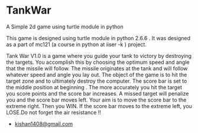 TankWar
=======

A Simple 2d game using turtle module in python

This game is designed using turtle module in python 2.6.6 . It was designed as a part of mc121 (a course in python at iiser -k ) project.

Tank War V1.0 is a game where you guide your tank to victory by destroying the targets. You accomplish this by choosing the optimum speed and angle that the missile will follow. The missile originates at the tank and will follow whatever speed and angle you lay out. The object of the game is to hit the target zone and to ultimately destroy the computer. The score bar is set to the middle position at beginning . The more accurately you hit the target you score points and the score bar increases. A missed target will penalize you and the score bar moves left. Your aim is to move the score bar to the extreme right. Then you WIN. If the score bar moves to the extreme left, you LOSE.Do not forget the air resistance !! 

- kishan1408@gmail.com
